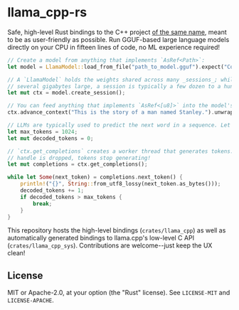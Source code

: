 # llama_cpp-rs

Safe, high-level Rust bindings to the C++ project [of the same name](https://github.com/ggerganov/llama.cpp), meant to
be as user-friendly as possible. Run GGUF-based large language models directly on your CPU in fifteen lines of code, no
ML experience required!

```rust
// Create a model from anything that implements `AsRef<Path>`:
let model = LlamaModel::load_from_file("path_to_model.gguf").expect("Could not load model");

// A `LlamaModel` holds the weights shared across many _sessions_; while your model may be
// several gigabytes large, a session is typically a few dozen to a hundred megabytes!
let mut ctx = model.create_session();

// You can feed anything that implements `AsRef<[u8]>` into the model's context.
ctx.advance_context("This is the story of a man named Stanley.").unwrap();

// LLMs are typically used to predict the next word in a sequence. Let's generate some tokens!
let max_tokens = 1024;
let mut decoded_tokens = 0;

// `ctx.get_completions` creates a worker thread that generates tokens. When the completion
// handle is dropped, tokens stop generating!
let mut completions = ctx.get_completions();

while let Some(next_token) = completions.next_token() {
    println!("{}", String::from_utf8_lossy(next_token.as_bytes()));
    decoded_tokens += 1;
    if decoded_tokens > max_tokens {
        break;
    }
}
```

This repository hosts the high-level bindings (`crates/llama_cpp`) as well as automatically generated bindings to
llama.cpp's low-level C API (`crates/llama_cpp_sys`). Contributions are welcome--just keep the UX clean!

## License

MIT or Apache-2.0, at your option (the "Rust" license). See `LICENSE-MIT` and `LICENSE-APACHE`.